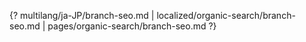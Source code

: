 {? multilang/ja-JP/branch-seo.md | localized/organic-search/branch-seo.md | pages/organic-search/branch-seo.md ?}
